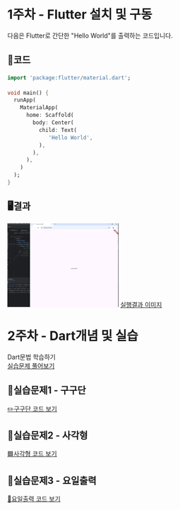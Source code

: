 # 1주차 - Flutter 설치 및 구동

다음은 Flutter로 간단한 "Hello World"를 출력하는 코드입니다.    

## 📖코드

```dart
import 'package:flutter/material.dart';

void main() {
  runApp(
    MaterialApp(
      home: Scaffold(
        body: Center(
          child: Text(
             'Hello World',
          ),
        ),
      ),
    )
  );
}
```

## 🖥️결과
<img src="./app/hello.png" width="50%" height="40%" alt="결과창"></img>
[실행결과 이미지](app/hello.png)

# 2주차 - Dart개념 및 실습

Dart문법 학습하기 <br>
[실습문제 풀어보기](https://docs.google.com/presentation/d/1aXllAnu3ZwwrJS9AMnVU6ud_vTI0keaCIOBQn-QEM64/edit#slide=id.g3335d87db6b_0_143)


## 📖실습문제1 - 구구단

[✏️구구단 코드 보기](app/2week/ex1.dart)

## 📖실습문제2 - 사각형

[🟦사각형 코드 보기](app/2week/ex2.dart)

## 📖실습문제3 - 요일출력

[📆요일출력 코드 보기](app/2week/ex3.dart)

